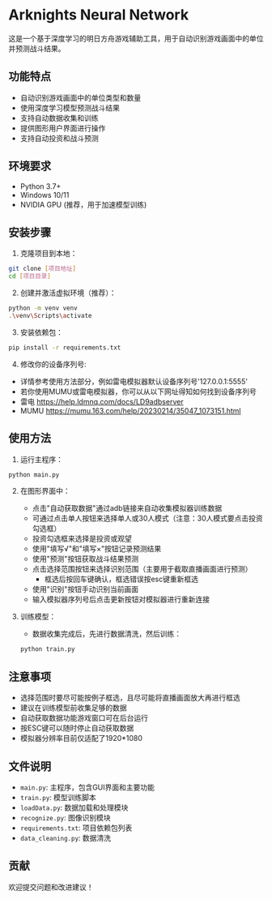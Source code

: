 # Arknights Neural Network

这是一个基于深度学习的明日方舟游戏辅助工具，用于自动识别游戏画面中的单位并预测战斗结果。

## 功能特点

- 自动识别游戏画面中的单位类型和数量
- 使用深度学习模型预测战斗结果
- 支持自动数据收集和训练
- 提供图形用户界面进行操作
- 支持自动投资和战斗预测

## 环境要求

- Python 3.7+
- Windows 10/11
- NVIDIA GPU (推荐，用于加速模型训练)

## 安装步骤

1. 克隆项目到本地：
```bash
git clone [项目地址]
cd [项目目录]
```

2. 创建并激活虚拟环境（推荐）：
```bash
python -m venv venv
.\venv\Scripts\activate
```

3. 安装依赖包：
```bash
pip install -r requirements.txt
```

4. 修改你的设备序列号:
- 详情参考使用方法部分，例如雷电模拟器默认设备序列号'127.0.0.1:5555'
- 若你使用MUMU或雷电模拟器，你可以从以下网址得知如何找到设备序列号
- 雷电 https://help.ldmnq.com/docs/LD9adbserver
- MUMU https://mumu.163.com/help/20230214/35047_1073151.html


## 使用方法

1. 运行主程序：
```bash
python main.py
```

2. 在图形界面中：
   - 点击"自动获取数据"通过adb链接来自动收集模拟器训练数据
   - 可通过点击单人按钮来选择单人或30人模式（注意：30人模式要点击投资勾选框）
   - 投资勾选框来选择是投资或观望
   - 使用"填写√"和"填写×"按钮记录预测结果
   - 使用"预测"按钮获取战斗结果预测
   - 点击选择范围按钮来选择识别范围（主要用于截取直播画面进行预测）
     - 框选后按回车键确认，框选错误按esc键重新框选
   - 使用"识别"按钮手动识别当前画面
   - 输入模拟器序列号后点击更新按钮对模拟器进行重新连接


3. 训练模型：
   - 数据收集完成后，先进行数据清洗，然后训练：
   ```bash
   python train.py
   ```

## 注意事项

- 选择范围时要尽可能按例子框选，且尽可能将直播画面放大再进行框选
- 建议在训练模型前收集足够的数据
- 自动获取数据功能游戏窗口可在后台运行
- 按ESC键可以随时停止自动获取数据
- 模拟器分辨率目前仅适配了1920*1080

## 文件说明

- `main.py`: 主程序，包含GUI界面和主要功能
- `train.py`: 模型训练脚本
- `loadData.py`: 数据加载和处理模块
- `recognize.py`: 图像识别模块
- `requirements.txt`: 项目依赖包列表
- `data_cleaning.py`: 数据清洗

## 贡献

欢迎提交问题和改进建议！ 
